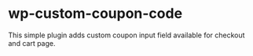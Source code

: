 # wp-custom-coupon-code
This simple plugin adds custom coupon input field available for checkout and cart page. 
